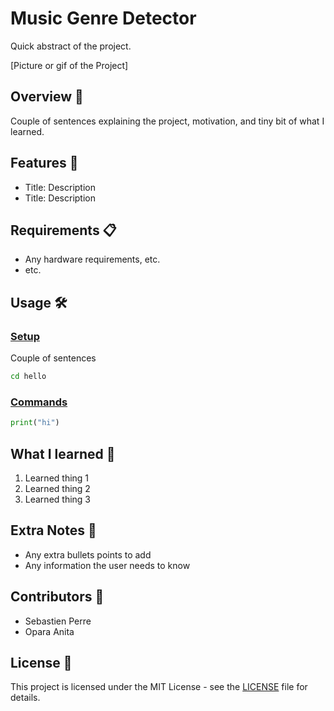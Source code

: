# Music Genre Detector

Quick abstract of the project.

[Picture or gif of the Project]

## Overview 🧭

Couple of sentences explaining the project, motivation, and tiny bit of what I learned.

## Features 🔧

* Title: Description
* Title: Description

## Requirements 📋

* Any hardware requirements, etc.
* etc.

## Usage 🛠️

### <ins>Setup</ins>

Couple of sentences

```bash
cd hello
```

### <ins>Commands</ins>

```python
print("hi")
```

## What I learned 📘

1. Learned thing 1
2. Learned thing 2
3. Learned thing 3

## Extra Notes 📝

* Any extra bullets points to add
* Any information the user needs to know

## Contributors 👥

* Sebastien Perre
* Opara Anita

## License 📄

This project is licensed under the MIT License - see the [LICENSE](LICENSE) file for details.
